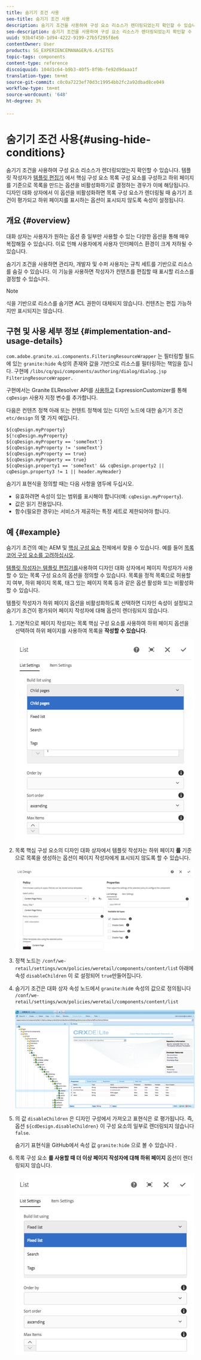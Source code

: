 ```yaml
---
title: 숨기기 조건 사용
seo-title: 숨기기 조건 사용
description: 숨기기 조건을 사용하여 구성 요소 리소스가 렌더링되었는지 확인할 수 있습니다.
seo-description: 숨기기 조건을 사용하여 구성 요소 리소스가 렌더링되었는지 확인할 수 있습니다.
uuid: 93b4f450-1d94-4222-9199-27b5f295f8e6
contentOwner: User
products: SG_EXPERIENCEMANAGER/6.4/SITES
topic-tags: components
content-type: reference
discoiquuid: 104d1c64-b9b3-40f5-8f9b-fe92d9daaa1f
translation-type: tm+mt
source-git-commit: c0c0a7223ef70d3c19954bb2fc2a92dbad8ce049
workflow-type: tm+mt
source-wordcount: '648'
ht-degree: 3%

---
```



# 숨기기 조건 사용{#using-hide-conditions}

숨기기 조건을 사용하여 구성 요소 리소스가 렌더링되었는지 확인할 수 있습니다. 템플릿 작성자가 [템플릿 편집기](https://helpx.adobe.com/experience-manager/core-components/using/list.html) 에서 핵심 구성 요소 [](/help/sites-authoring/templates.md) 목록 구성 요소를 구성하고 하위 페이지를 기준으로 목록을 만드는 옵션을 비활성화하기로 결정하는 경우가 이에 해당됩니다. 디자인 대화 상자에서 이 옵션을 비활성화하면 목록 구성 요소가 렌더링될 때 숨기기 조건이 평가되고 하위 페이지를 표시하는 옵션이 표시되지 않도록 속성이 설정됩니다.

## 개요 {#overview}

대화 상자는 사용자가 원하는 옵션 중 일부만 사용할 수 있는 다양한 옵션을 통해 매우 복잡해질 수 있습니다. 이로 인해 사용자에게 사용자 인터페이스 환경이 크게 저하될 수 있습니다.

숨기기 조건을 사용하면 관리자, 개발자 및 수퍼 사용자는 규칙 세트를 기반으로 리소스를 숨길 수 있습니다. 이 기능을 사용하면 작성자가 컨텐츠를 편집할 때 표시할 리소스를 결정할 수 있습니다.

>[!NOTE]
>
>식을 기반으로 리소스를 숨기면 ACL 권한이 대체되지 않습니다. 컨텐츠는 편집 가능하지만 표시되지는 않습니다.

## 구현 및 사용 세부 정보 {#implementation-and-usage-details}

`com.adobe.granite.ui.components.FilteringResourceWrapper` 는 필터링할 필드에 있는 `granite:hide` 속성의 존재와 값을 기반으로 리소스를 필터링하는 책임을 집니다. 구현에 `/libs/cq/gui/components/authoring/dialog/dialog.jsp` `FilteringResourceWrapper.`

구현에서는 Granite ELResolver API를 [사용하고](https://helpx.adobe.com/experience-manager/6-4/sites/developing/using/reference-materials/granite-ui/api/jcr_root/libs/granite/ui/docs/server/el.html) ExpressionCustomizer를 통해 `cqDesign` 사용자 지정 변수를 추가합니다.

다음은 컨텐츠 정책 아래 또는 컨텐트 정책에 있는 디자인 노드에 대한 숨기기 조건 `etc/design` 의 몇 가지 예입니다.

```
${cqDesign.myProperty}
${!cqDesign.myProperty}
${cqDesign.myProperty == 'someText'}
${cqDesign.myProperty != 'someText'}
${cqDesign.myProperty == true}
${cqDesign.myProperty == true}
${cqDesign.property1 == 'someText' && cqDesign.property2 || cqDesign.property3 != 1 || header.myHeader}
```

숨기기 표현식을 정의할 때는 다음 사항을 염두에 두십시오.

* 유효하려면 속성이 있는 범위를 표시해야 합니다(예: `cqDesign.myProperty`).
* 값은 읽기 전용입니다.
* 함수(필요한 경우)는 서비스가 제공하는 특정 세트로 제한되어야 합니다.

## 예 {#example}

숨기기 조건의 예는 AEM 및 [핵심 구성 요소](https://docs.adobe.com/content/help/ko-KR/experience-manager-core-components/using/introduction.html) 전체에서 찾을 수 있습니다. 예를 들어 [목록 코어 구성 요소를 고려하십시오](https://helpx.adobe.com/experience-manager/core-components/using/list.html).

[템플릿 작성자는 템플릿 편집기를](/help/sites-authoring/templates.md)사용하여 디자인 대화 상자에서 페이지 작성자가 사용할 수 있는 목록 구성 요소의 옵션을 정의할 수 있습니다. 목록을 정적 목록으로 허용할지 여부, 하위 페이지 목록, 태그 있는 페이지 목록 등과 같은 옵션 활성화 또는 비활성화할 수 있습니다.

템플릿 작성자가 하위 페이지 옵션을 비활성화하도록 선택하면 디자인 속성이 설정되고 숨기기 조건이 평가되어 페이지 작성자에 대해 옵션이 렌더링되지 않습니다.

1. 기본적으로 페이지 작성자는 목록 핵심 구성 요소를 사용하여 하위 페이지 옵션을 선택하여 하위 페이지를 사용하여 목록을 **작성할 수 있습니다**.

   ![chlimage_1-218](assets/chlimage_1-218.png)

1. 목록 핵심 구성 요소의 디자인 대화 상자에서 템플릿 작성자는 하위 페이지 **를** 기준으로 목록을 생성하는 옵션이 페이지 작성자에게 표시되지 않도록 할 수 있습니다.

   ![chlimage_1-219](assets/chlimage_1-219.png)

1. 정책 노드는 `/conf/we-retail/settings/wcm/policies/weretail/components/content/lis`t 아래에 속성 `disableChildren` 이 로 설정되어 `true`만들어집니다.
1. 숨기기 조건은 대화 상자 속성 노드에서 `granite:hid`e 속성의 값으로 정의됩니다 `/conf/we-retail/settings/wcm/policies/weretail/components/content/list`

   ![chlimage_1-220](assets/chlimage_1-220.png)

1. 의 값 `disableChildren` 은 디자인 구성에서 가져오고 표현식은 로 평가됩니다. 즉, 옵션 `${cdDesign.disableChildren}` 이 구성 요소의 일부로 렌더링되지 않습니다 `false`.

   숨기기 표현식을 GitHub에서 속성 값 `granite:hide` 으로 볼 수 있습니다 [](https://github.com/Adobe-Marketing-Cloud/aem-core-wcm-components/blob/master/content/src/content/jcr_root/apps/core/wcm/components/list/v1/list/_cq_dialog/.content.xml#L40).

1. 목록 구성 요소 **를 사용할 때 더 이상 페이지 작성자에 대해 하위 페이지** 옵션이 렌더링되지 않습니다.

   ![chlimage_1-221](assets/chlimage_1-221.png)

